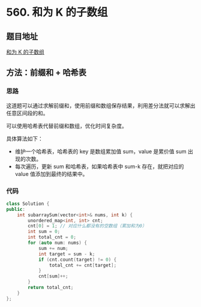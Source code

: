 # 560. 和为 K 的子数组

## 题目地址

[和为 K 的子数组](https://leetcode-cn.com/problems/subarray-sum-equals-k/)

## 方法：前缀和 + 哈希表

### 思路

这道题可以通过求解前缀和，使用前缀和数组保存结果，利用差分法就可以求解出任意区间段的和。

可以使用哈希表代替前缀和数组，优化时间复杂度。

具体算法如下：
* 维护一个哈希表，哈希表的 key 是数组累加值 sum，value 是累价值 sum 出现的次数。
* 每次遍历，更新 sum 和哈希表，如果哈希表中 sum-k 存在，就把对应的 value 值添加到最终的结果中。

### 代码

```C++
class Solution {
public:
    int subarraySum(vector<int>& nums, int k) {
        unordered_map<int, int> cnt;
        cnt[0] = 1; // 对应什么都没有的空数组（累加和为0）
        int sum = 0;
        int total_cnt = 0;
        for (auto num: nums) {
            sum += num;
            int target = sum - k;
            if (cnt.count(target) != 0) {
                total_cnt += cnt[target];
            }
            cnt[sum]++;
        }
        return total_cnt;
    }
};
```